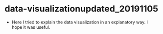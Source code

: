 # data-visualizationupdated_20191105
- Here I tried to explain the data visualization in an explanatory way. I hope it was useful.
